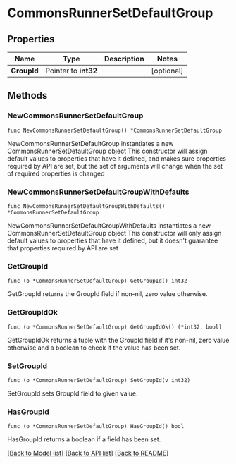 # CommonsRunnerSetDefaultGroup

## Properties

Name | Type | Description | Notes
------------ | ------------- | ------------- | -------------
**GroupId** | Pointer to **int32** |  | [optional] 

## Methods

### NewCommonsRunnerSetDefaultGroup

`func NewCommonsRunnerSetDefaultGroup() *CommonsRunnerSetDefaultGroup`

NewCommonsRunnerSetDefaultGroup instantiates a new CommonsRunnerSetDefaultGroup object
This constructor will assign default values to properties that have it defined,
and makes sure properties required by API are set, but the set of arguments
will change when the set of required properties is changed

### NewCommonsRunnerSetDefaultGroupWithDefaults

`func NewCommonsRunnerSetDefaultGroupWithDefaults() *CommonsRunnerSetDefaultGroup`

NewCommonsRunnerSetDefaultGroupWithDefaults instantiates a new CommonsRunnerSetDefaultGroup object
This constructor will only assign default values to properties that have it defined,
but it doesn't guarantee that properties required by API are set

### GetGroupId

`func (o *CommonsRunnerSetDefaultGroup) GetGroupId() int32`

GetGroupId returns the GroupId field if non-nil, zero value otherwise.

### GetGroupIdOk

`func (o *CommonsRunnerSetDefaultGroup) GetGroupIdOk() (*int32, bool)`

GetGroupIdOk returns a tuple with the GroupId field if it's non-nil, zero value otherwise
and a boolean to check if the value has been set.

### SetGroupId

`func (o *CommonsRunnerSetDefaultGroup) SetGroupId(v int32)`

SetGroupId sets GroupId field to given value.

### HasGroupId

`func (o *CommonsRunnerSetDefaultGroup) HasGroupId() bool`

HasGroupId returns a boolean if a field has been set.


[[Back to Model list]](../README.md#documentation-for-models) [[Back to API list]](../README.md#documentation-for-api-endpoints) [[Back to README]](../README.md)



